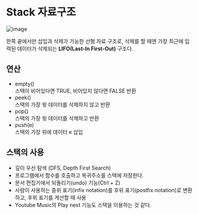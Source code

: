 # Stack 자료구조

![image](https://user-images.githubusercontent.com/95271528/146739180-587d8325-38ab-45eb-b7e2-4471f5a7f45e.png)

한쪽 끝에서만 삽입과 삭제가 가능한 선형 자료 구조로, 삭제를 할 때엔 가장 최근에 입력된 데이터가 삭제되는  __LIFO(Last-In First-Out)__ 구조다.

## 연산
+ empty()<br>스택이 비어있다면 TRUE, 비어있지 않다면 FALSE 반환
+ peek()<br>스택의 가장 윗 데이터를 삭제하지 않고 반환
+ pop()<br>스택의 가장 윗 데이터를 삭제하고 반환
+ push(e)<br>스택의 가장 위에 데이터 e 삽입

## 스택의 사용
+ 깊이 우선 탐색 (DFS, Depth First Search)
+ 프로그램에서 함수를 호출하고 복귀주소를 스택에 저장한다.
+ 문서 편집기에서 되돌리기(undo) 기능(Ctrl + Z)
+ 사람이 사용하는 중위 표기(infix notation)를 후위 표기(postfix notation)로 변환하고, 후위 표기를 계산할 때 사용
+ Youtube Music의 Play next 기능도 스택을 이용하는 것 같다.
